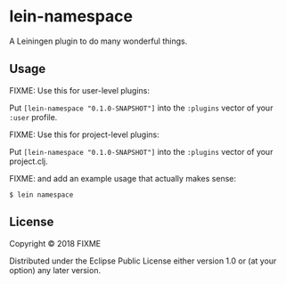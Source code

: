 # lein-namespace

A Leiningen plugin to do many wonderful things.

## Usage

FIXME: Use this for user-level plugins:

Put `[lein-namespace "0.1.0-SNAPSHOT"]` into the `:plugins` vector of your `:user`
profile.

FIXME: Use this for project-level plugins:

Put `[lein-namespace "0.1.0-SNAPSHOT"]` into the `:plugins` vector of your project.clj.

FIXME: and add an example usage that actually makes sense:

    $ lein namespace

## License

Copyright © 2018 FIXME

Distributed under the Eclipse Public License either version 1.0 or (at
your option) any later version.
